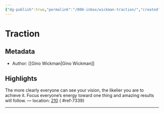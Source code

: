 ```yaml
---
{"dg-publish":true,"permalink":"/000-inbox/wickman-traction/","created":"2023-05-20T23:58:26.000-04:00","updated":"2025-03-20T01:10:26.460-04:00"}
---
```


# Traction
## Metadata
* Author: [[Gino Wickman\|Gino Wickman]]

## Highlights
The more clearly everyone can see your vision, the likelier you are to achieve it. Focus everyone’s energy toward one thing and amazing results will follow. — location: [210]()
{ #ref-7339}


---

